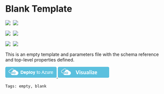 # Blank Template

<IMG SRC="https://azurequickstartsservice.blob.core.windows.net/badges/100-blank-template/PublicLastTestDate.svg" />&nbsp;
<IMG SRC="https://azurequickstartsservice.blob.core.windows.net/badges/100-blank-template/PublicDeployment.svg" />&nbsp;

<IMG SRC="https://azurequickstartsservice.blob.core.windows.net/badges/100-blank-template/FairfaxLastTestDate.svg" />&nbsp;
<IMG SRC="https://azurequickstartsservice.blob.core.windows.net/badges/100-blank-template/FairfaxDeployment.svg" />&nbsp;

<IMG SRC="https://azurequickstartsservice.blob.core.windows.net/badges/100-blank-template/BestPracticeResult.svg" />&nbsp;
<IMG SRC="https://azurequickstartsservice.blob.core.windows.net/badges/100-blank-template/CredScanResult.svg" />&nbsp;

This is an empty template and parameters file with the schema reference and top-level properties defined.

<a href="https://portal.azure.com/#create/Microsoft.Template/uri/https%3A%2F%2Fraw.githubusercontent.com%2FAzure%2Fazure-quickstart-templates%2Fmaster%2F100-blank-template%2Fazuredeploy.json" target="_blank">
<img src="https://raw.githubusercontent.com/Azure/azure-quickstart-templates/master/1-CONTRIBUTION-GUIDE/images/deploytoazure.png"/>
</a>
<a href="http://armviz.io/#/?load=https%3A%2F%2Fraw.githubusercontent.com%2FAzure%2Fazure-quickstart-templates%2Fmaster%2F100-template%2Fazuredeploy.json" target="_blank">
<img src="https://raw.githubusercontent.com/Azure/azure-quickstart-templates/master/1-CONTRIBUTION-GUIDE/images/visualizebutton.png"/>
</a>

`Tags: empty, blank`


